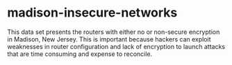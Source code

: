 # madison-insecure-networks
This data set presents the routers with either no or non-secure encryption in Madison, New Jersey. This is important because hackers can exploit weaknesses in router configuration and lack of encryption to launch attacks that are time consuming and expense to reconcile.
